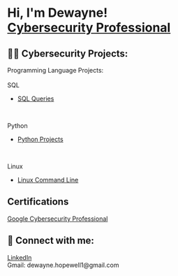 <h1>Hi, I'm Dewayne! <br/><a <a href="https://www.linkedin.com/in/dewayne-hopewell-514485177/">Cybersecurity Professional</a>

<h2>👨‍💻 Cybersecurity Projects:</h2>

Programming Language Projects:
<br />
<br />
SQL</b>
- <a href="https://github.com/Dloading23/SQL
"> SQL Queries</a>
<br /> 

Python</b>
- <a href="https://github.com/Dloading23/Python
"> Python Projects</a>
<br /> 

Linux</b>
- <a href="
"> Linux Command Line</a>

  
 
<h2> Certifications </h2>
<a <a href="https://github.com/user-attachments/files/19195272/Google.Cybersecurity.Professional.Certificate.pdf">Google Cybersecurity Professional</a>

<h2> 🤳 Connect with me:</h2>
<a <a href="https://www.linkedin.com/in/dewayne-hopewell-514485177/">LinkedIn</a> 
<br />
Gmail: dewayne.hopewell1@gmail.com
